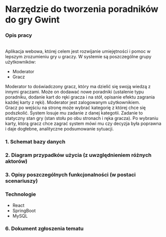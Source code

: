 # Narzędzie do tworzenia poradników do gry Gwint
<h3>Opis pracy</h3><br>
Aplikacja webowa, której celem jest rozwijanie umiejętności i pomoc w lepszym zrozumieniu gry u graczy. W systemie są poszczególne grupy użytkowników:<br> <ul>
  <li>Moderator</li>
  <li>Gracz</li></ul>
  Moderator to doświadczony gracz, który ma dzielić się swoją wiedzą z innymi graczami. Może on dodawać nowe poradniki (ustalenie typu poradniku, dodanie kart do ręki gracza i na stół, opisanie efektu zagrania każdej karty z ręki). Moderator jest zalogowanym użytkownikiem.
  <br>Gracz po wejściu na stronę może wybrać kategorię z której chce się podszkolić. System losuje mu zadanie z danej kategotii. Zadanie to statyczny stan gry (stan stołu po obu stronach i ręka gracza). Po wybraniu karty, którą gracz chce zagrać system mówi mu czy decyzja była poprawna i daje dogłebne, analityczne podsumowanie sytuacji. 
  
<h3>1. Schemat bazy danych</h3>
<h3>2. Diagram przypadków użycia (z uwzględnieniem różnych aktorów)</h3>

<h3>3. Opisy poszczególnych funkcjonalności (w postaci scenariuszy)</h3>

<h3>Technologie</h3>
<ul>
  <li>React</li>
  <li>SpringBoot</li>
  <li>MySQL</li>
</ul>

<h3>6. Dokument zgłoszenia tematu</h3>
